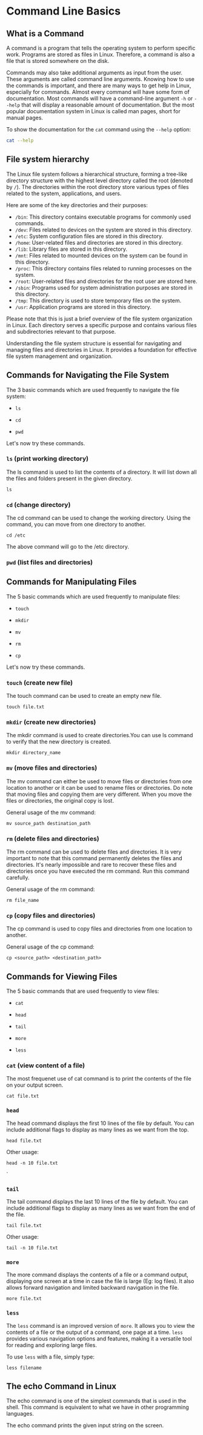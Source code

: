 # Command Line Basics

## What is a Command

A command is a program that tells the operating system to perform specific work. Programs are stored as files in Linux. Therefore, a command is also a file that is stored somewhere on the disk.

Commands may also take additional arguments as input from the user. These arguments are called command line arguments. Knowing how to use the commands is important, and there are many ways to get help in Linux, especially for commands. Almost every command will have some form of documentation. Most commands will have a command-line argument `-h` or `--help` that will display a reasonable amount of documentation. But the most popular documentation system in Linux is called man pages, short for manual pages.

To show the documentation for the `cat` command using the `--help` option:

```bash
cat --help
```

## File system hierarchy

The Linux file system follows a hierarchical structure, forming a tree-like directory structure with the highest level directory called the root (denoted by `/`). The directories within the root directory store various types of files related to the system, applications, and users.

Here are some of the key directories and their purposes:

- `/bin`: This directory contains executable programs for commonly used commands.
- `/dev`: Files related to devices on the system are stored in this directory.
- `/etc`: System configuration files are stored in this directory.
- `/home`: User-related files and directories are stored in this directory.
- `/lib`: Library files are stored in this directory.
- `/mnt`: Files related to mounted devices on the system can be found in this directory.
- `/proc`: This directory contains files related to running processes on the system.
- `/root`: User-related files and directories for the root user are stored here.
- `/sbin`: Programs used for system administration purposes are stored in this directory.
- `/tmp`: This directory is used to store temporary files on the system.
- `/usr`: Application programs are stored in this directory.

Please note that this is just a brief overview of the file system organization in Linux. Each directory serves a specific purpose and contains various files and subdirectories relevant to that purpose.

Understanding the file system structure is essential for navigating and managing files and directories in Linux. It provides a foundation for effective file system management and organization.

## Commands for Navigating the File System

The 3 basic commands which are used frequently to navigate the file system:

- `ls`

- `cd`

- `pwd`

Let's now try these commands.

### `ls` (print working directory)

The ls command is used to list the contents of a directory. It will list down all the files and folders present in the given directory.

```
ls
```

### `cd` (change directory)

The cd command can be used to change the working directory. Using the
command, you can move from one directory to another.

```
cd /etc
```

The above command will go to the /etc directory.


### `pwd` (list files and directories)


## Commands for Manipulating Files

The 5 basic commands which are used frequently to manipulate files:

- `touch`

- `mkdir`

- `mv`

- `rm`

- `cp`

Let's now try these commands.

### `touch` (create new file)

The touch command can be used to create an empty new file.

```
touch file.txt
```

### `mkdir` (create new directories)

The mkdir command is used to create directories.You can use ls command to verify that the new directory is created.

```
mkdir directory_name
```

### `mv` (move files and directories)

The mv command can either be used to move files or directories from one location to another or it can be used to rename files or directories. Do note that moving files and copying them are very different. When you move the files or directories, the original copy is lost.

General usage of the mv command:

```
mv source_path destination_path
```


### `rm` (delete files and directories)

The rm command can be used to delete files and directories. It is very important to note that this command permanently deletes the files and directories. It's nearly impossible and rare to recover these files and directories once you have executed the rm command. Run this command carefully.

General usage of the rm command:

```
rm file_name
```

### `cp` (copy files and directories)

The cp command is used to copy files and directories from one location to another.

General usage of the cp command:

```
cp <source_path> <destination_path>
```

## Commands for Viewing Files

The 5 basic commands that are used frequently to view files:

- `cat`

- `head`

- `tail`

- `more`

- `less`

### `cat` (view content of a file)

The most frequenet use of cat command is to print the contents of the file on your output screen. 

```
cat file.txt
```

### `head`

The head command displays the first 10 lines of the file by default. You can include additional flags to display as many lines as we want from the top.

```
head file.txt
```

Other usage:

```
head -n 10 file.txt
```

`
### `tail`

The tail command displays the last 10 lines of the file by default. You can include additional flags to display as many lines as we want from the end of the file.

```
tail file.txt
```

Other usage:

```
tail -n 10 file.txt
```

### `more`

The more command displays the contents of a file or a command output, displaying one screen at a time in case the file is large (Eg: log files). It also allows forward navigation and limited backward navigation in the file.

```
more file.txt
```

### `less` 

The `less` command is an improved version of `more`. It allows you to view the contents of a file or the output of a command, one page at a time. `less` provides various navigation options and features, making it a versatile tool for reading and exploring large files.

To use `less` with a file, simply type:

```
less filename
```

## The echo Command in Linux

The echo command is one of the simplest commands that is used in the
shell. This command is equivalent to what we have <print> in other
programming languages.

The echo command prints the given input string on the screen.